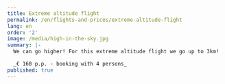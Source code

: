 ```yaml
---
title: Extreme altitude flight
permalink: /en/flights-and-prices/extreme-altitude-flight
lang: en
order: '2'
image: /media/high-in-the-sky.jpg
summary: |-
  We can go higher! For this extreme altitude flight we go up to 3km!

  _€ 160 p.p. - booking with 4 persons_
published: true
---
```


